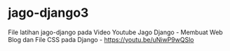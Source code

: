 # jago-django3
File latihan jago-django pada Video Youtube Jago Django - Membuat Web Blog dan File CSS pada Django - https://youtu.be/uNiwP9wQSlo
